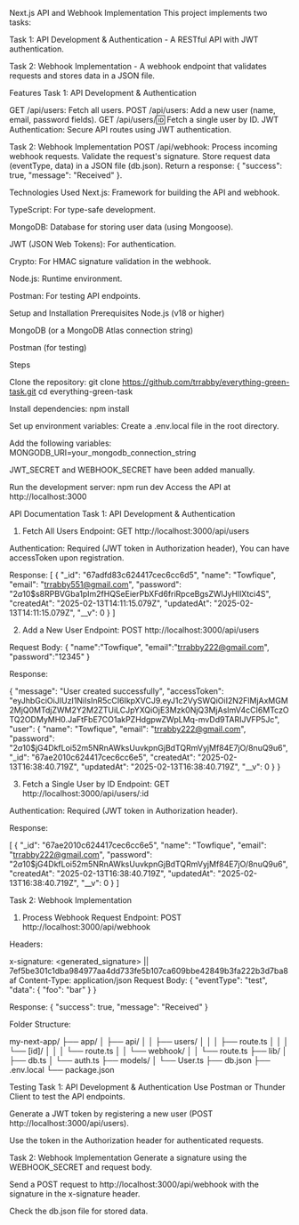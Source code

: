Next.js API and Webhook Implementation
This project implements two tasks:

Task 1: API Development & Authentication - A RESTful API with JWT authentication.

Task 2: Webhook Implementation - A webhook endpoint that validates requests and stores data in a JSON file.

Features
Task 1: API Development & Authentication

GET /api/users: Fetch all users.
POST /api/users: Add a new user (name, email, password fields).
GET /api/users/:id: Fetch a single user by ID.
JWT Authentication: Secure API routes using JWT authentication.

Task 2: Webhook Implementation
POST /api/webhook: Process incoming webhook requests.
Validate the request's signature.
Store request data (eventType, data) in a JSON file (db.json).
Return a response: { "success": true, "message": "Received" }.

Technologies Used
Next.js: Framework for building the API and webhook.

TypeScript: For type-safe development.

MongoDB: Database for storing user data (using Mongoose).

JWT (JSON Web Tokens): For authentication.

Crypto: For HMAC signature validation in the webhook.

Node.js: Runtime environment.

Postman: For testing API endpoints.

Setup and Installation
Prerequisites
Node.js (v18 or higher)

MongoDB (or a MongoDB Atlas connection string)

Postman (for testing)

Steps

Clone the repository:
git clone https://github.com/trrabby/everything-green-task.git
cd everything-green-task

Install dependencies:
npm install

Set up environment variables:
Create a .env.local file in the root directory.

Add the following variables:
MONGODB_URI=your_mongodb_connection_string

JWT_SECRET and WEBHOOK_SECRET have been added manually.

Run the development server:
npm run dev
Access the API at http://localhost:3000

API Documentation
Task 1: API Development & Authentication

1. Fetch All Users
   Endpoint: GET http://localhost:3000/api/users

Authentication: Required (JWT token in Authorization header), You can have accessToken upon registration.

Response:
[
{
"_id": "67adfd83c624417cec6cc6d5",
"name": "Towfique",
"email": "trrabby551@gmail.com",
"password": "$2a$10$s8RPBVGba1pIm2fHQSeEierPbXFd6friRpceBgsZWlJyHllXtci4S",
"createdAt": "2025-02-13T14:11:15.079Z",
"updatedAt": "2025-02-13T14:11:15.079Z",
"__v": 0
}
]

2. Add a New User
   Endpoint: POST http://localhost:3000/api/users

Request Body:
{
"name":"Towfique",
"email":"trrabby222@gmail.com",
"password":"12345"
}

Response:

{
"message": "User created successfully",
"accessToken": "eyJhbGciOiJIUzI1NiIsInR5cCI6IkpXVCJ9.eyJ1c2VySWQiOiI2N2FlMjAxMGM2MjQ0MTdjZWM2Y2M2ZTUiLCJpYXQiOjE3Mzk0NjQ3MjAsImV4cCI6MTczOTQ2ODMyMH0.JaFtFbE7CO1akPZHdgpwZWpLMq-mvDd9TARIJVFP5Jc",
"user": {
"name": "Towfique",
"email": "trrabby222@gmail.com",
"password": "$2a$10$jG4DkfLoi52m5NRnAWksUuvkpnGjBdTQRmVyjMf84E7jO/8nuQ9u6",
"\_id": "67ae2010c624417cec6cc6e5",
"createdAt": "2025-02-13T16:38:40.719Z",
"updatedAt": "2025-02-13T16:38:40.719Z",
"\_\_v": 0
}
}

3.  Fetch a Single User by ID
    Endpoint: GET http://localhost:3000/api/users/:id

Authentication: Required (JWT token in Authorization header).

Response:

[
{
"_id": "67ae2010c624417cec6cc6e5",
"name": "Towfique",
"email": "trrabby222@gmail.com",
"password": "$2a$10$jG4DkfLoi52m5NRnAWksUuvkpnGjBdTQRmVyjMf84E7jO/8nuQ9u6",
"createdAt": "2025-02-13T16:38:40.719Z",
"updatedAt": "2025-02-13T16:38:40.719Z",
"__v": 0
}
]

Task 2: Webhook Implementation

1. Process Webhook Request
   Endpoint: POST http://localhost:3000/api/webhook

Headers:

x-signature: <generated_signature> || 7ef5be301c1dba984977aa4dd733fe5b107ca609bbe42849b3fa222b3d7ba8af
Content-Type: application/json
Request Body:
{
"eventType": "test",
"data": {
"foo": "bar"
}
}

Response:
{
"success": true,
"message": "Received"
}

Folder Structure:

my-next-app/
├── app/
│ ├── api/
│ │ ├── users/
│ │ │ ├── route.ts
│ │ │ └── [id]/
│ │ │ └── route.ts
│ │ └── webhook/
│ │ └── route.ts
├── lib/
│ ├── db.ts
│ └── auth.ts
├── models/
│ └── User.ts
├── db.json
├── .env.local
└── package.json

Testing
Task 1: API Development & Authentication
Use Postman or Thunder Client to test the API endpoints.

Generate a JWT token by registering a new user (POST http://localhost:3000/api/users).

Use the token in the Authorization header for authenticated requests.

Task 2: Webhook Implementation
Generate a signature using the WEBHOOK_SECRET and request body.

Send a POST request to http://localhost:3000/api/webhook with the signature in the x-signature header.

Check the db.json file for stored data.

